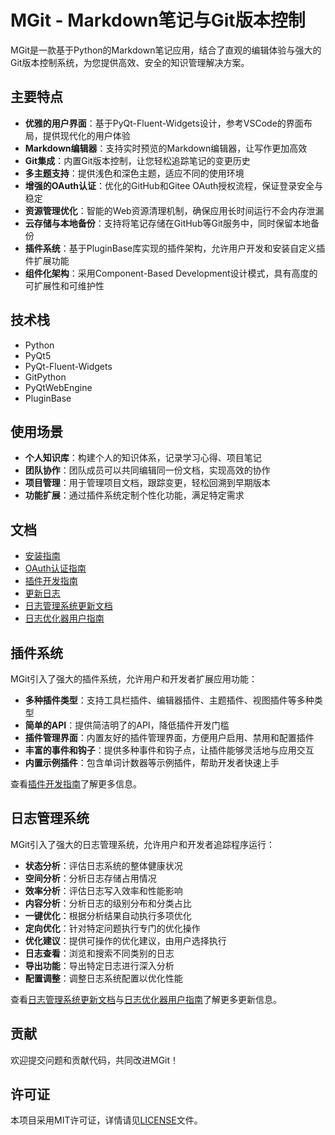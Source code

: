# MGit - Markdown笔记与Git版本控制

MGit是一款基于Python的Markdown笔记应用，结合了直观的编辑体验与强大的Git版本控制系统，为您提供高效、安全的知识管理解决方案。

## 主要特点

- **优雅的用户界面**：基于PyQt-Fluent-Widgets设计，参考VSCode的界面布局，提供现代化的用户体验
- **Markdown编辑器**：支持实时预览的Markdown编辑器，让写作更加高效
- **Git集成**：内置Git版本控制，让您轻松追踪笔记的变更历史
- **多主题支持**：提供浅色和深色主题，适应不同的使用环境
- **增强的OAuth认证**：优化的GitHub和Gitee OAuth授权流程，保证登录安全与稳定
- **资源管理优化**：智能的Web资源清理机制，确保应用长时间运行不会内存泄漏
- **云存储与本地备份**：支持将笔记存储在GitHub等Git服务中，同时保留本地备份
- **插件系统**：基于PluginBase库实现的插件架构，允许用户开发和安装自定义插件扩展功能
- **组件化架构**：采用Component-Based Development设计模式，具有高度的可扩展性和可维护性

## 技术栈

- Python
- PyQt5
- PyQt-Fluent-Widgets
- GitPython
- PyQtWebEngine
- PluginBase

## 使用场景

- **个人知识库**：构建个人的知识体系，记录学习心得、项目笔记
- **团队协作**：团队成员可以共同编辑同一份文档，实现高效的协作
- **项目管理**：用于管理项目文档，跟踪变更，轻松回溯到早期版本
- **功能扩展**：通过插件系统定制个性化功能，满足特定需求

## 文档

- [安装指南](./docs/installation.md)
- [OAuth认证指南](./docs/oauth_authentication.md)
- [插件开发指南](./docs/plugin_development.md)
- [更新日志](./CHANGELOG.md)
- [日志管理系统更新文档](./docs/log_system_updates.md)
- [日志优化器用户指南](./docs/log_optimizer_README.md)
  
## 插件系统

MGit引入了强大的插件系统，允许用户和开发者扩展应用功能：

- **多种插件类型**：支持工具栏插件、编辑器插件、主题插件、视图插件等多种类型
- **简单的API**：提供简洁明了的API，降低插件开发门槛
- **插件管理界面**：内置友好的插件管理界面，方便用户启用、禁用和配置插件
- **丰富的事件和钩子**：提供多种事件和钩子点，让插件能够灵活地与应用交互
- **内置示例插件**：包含单词计数器等示例插件，帮助开发者快速上手

查看[插件开发指南](./docs/plugin_development.md)了解更多信息。

## 日志管理系统

MGit引入了强大的日志管理系统，允许用户和开发者追踪程序运行：

- **状态分析**：评估日志系统的整体健康状况
- **空间分析**：分析日志存储占用情况
- **效率分析**：评估日志写入效率和性能影响
- **内容分析**：分析日志的级别分布和分类占比
- **一键优化**：根据分析结果自动执行多项优化
- **定向优化**：针对特定问题执行专门的优化操作
- **优化建议**：提供可操作的优化建议，由用户选择执行
- **日志查看**：浏览和搜索不同类别的日志
- **导出功能**：导出特定日志进行深入分析
- **配置调整**：调整日志系统配置以优化性能

查看[日志管理系统更新文档](./docs/log_system_updates.md)与[日志优化器用户指南](./docs/log_optimizer_README.md)了解更多更新信息。

## 贡献

欢迎提交问题和贡献代码，共同改进MGit！

## 许可证

本项目采用MIT许可证，详情请见[LICENSE](./LICENSE)文件。 
